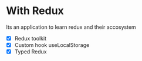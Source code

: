 # With Redux

Its an application to learn redux and their accosystem

- [X] Redux toolkit
- [X] Custom hook useLocalStorage
- [X] Typed Redux